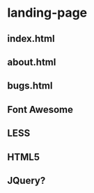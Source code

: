 # landing-page

## index.html
## about.html
## bugs.html

## Font Awesome
## LESS
## HTML5
## JQuery?
